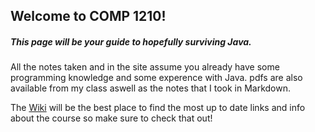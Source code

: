 ## Welcome to COMP 1210!
##### This page will be your guide to hopefully surviving Java.

All the notes taken and in the site assume you already have some programming knowledge and some experence with Java.
pdfs are also available from my class aswell as the notes that I took in Markdown.

The [Wiki](https://github.com/perryBunn/COMP1210//wiki) will be the best place to find the most up to date links and info about the course so make sure to check that out!
